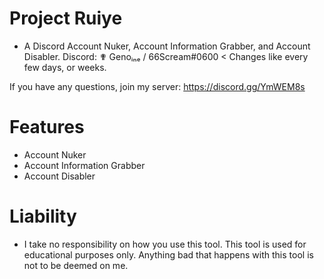 # Project Ruiye
- A Discord Account Nuker, Account Information Grabber, and Account Disabler.
Discord: ✟ Genoᵢₙₑ / 66Scream#0600 < Changes like every few days, or weeks.

If you have any questions, join my server:
https://discord.gg/YmWEM8s

# Features
- Account Nuker
- Account Information Grabber
- Account Disabler


# Liability
- I take no responsibility on how you use this tool. This tool is used for educational purposes only. Anything bad that happens with this tool is not to be deemed on me.

